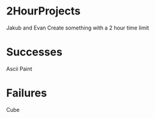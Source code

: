 # 2HourProjects
Jakub and Evan Create something with a 2 hour time limit

# Successes
Ascii Paint

# Failures
Cube
